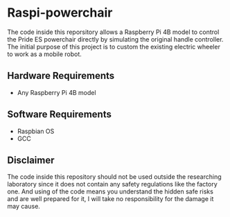 # Raspi-powerchair

The code inside this reporsitory allows a Raspberry Pi 4B model to control the Pride ES powerchair directly by simulating the original handle controller. The initial purpose of this project is to custom the existing electric wheeler to work as a mobile robot.

## Hardware Requirements

* Any Raspberry Pi 4B model
 
## Software Requirements

* Raspbian OS
* GCC


## Disclaimer

The code inside this repository should not be used outside the researching laboratory since it does not contain any safety regulations like the factory one. And using of the code means you understand the hidden safe risks and are well prepared for it, I will take no responsibility for the damage it may cause.